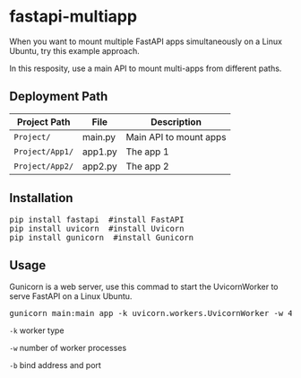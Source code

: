 # fastapi-multiapp
When you want to mount multiple FastAPI apps simultaneously on a Linux Ubuntu, try this example approach.

In this resposity, use a main API to mount multi-apps from different paths.

## Deployment Path
| Project Path | File  | Description  |
|---|---|---|
| `Project/` | main.py    | Main API to mount apps |
| `Project/App1/`  | app1.py    | The app 1 |
| `Project/App2/`  | app2.py    | The app 2 |

## Installation

<pre lang="bash">
pip install fastapi  #install FastAPI
pip install uvicorn  #install Uvicorn
pip install gunicorn  #install Gunicorn
</pre>

## Usage
Gunicorn is a web server, use this commad to start the UvicornWorker to serve FastAPI on a Linux Ubuntu.

<pre lang="bash">
gunicorn main:main_app -k uvicorn.workers.UvicornWorker -w 4 -b 0.0.0.0:8000
</pre>

`-k` worker type

`-w` number of worker processes

`-b` bind address and port
